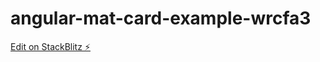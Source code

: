 # angular-mat-card-example-wrcfa3

[Edit on StackBlitz ⚡️](https://stackblitz.com/edit/angular-mat-card-example-wrcfa3)